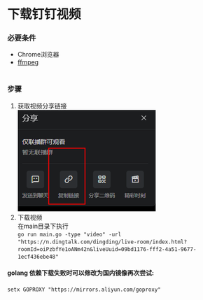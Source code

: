# 下载钉钉视频  <br>

### 必要条件 <br>
* Chrome浏览器 <br>
* [ffmpeg](https://ffmpeg.org/download.html)<br><br>

### 步骤 <br>
1. 获取视频分享链接  <br>
![获取分享链接](pic/video_share.png)<br>
2. 下载视频  <br>
在main目录下执行<br>
``` go run main.go -type "video" -url "https://n.dingtalk.com/dingding/live-room/index.html?roomId=oiPzbfYe1oANm42n&liveUuid=09bd1176-fff2-4a51-9677-1ecf436ebe48" ```<br>


#### golang 依赖下载失败时可以修改为国内镜像再次尝试: <br>
```setx GOPROXY "https://mirrors.aliyun.com/goproxy"```<br>